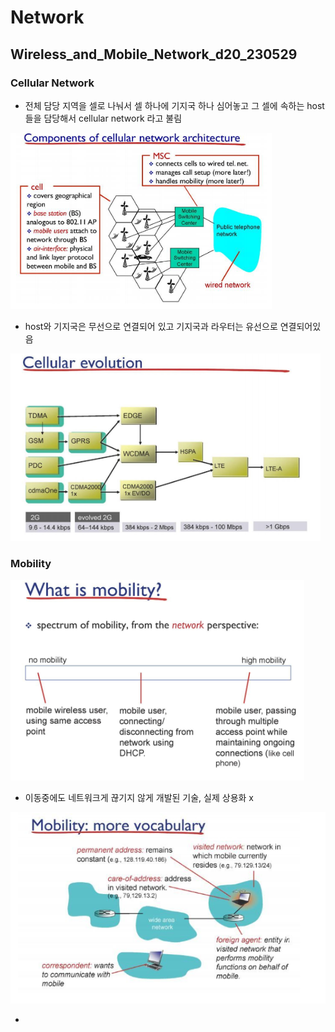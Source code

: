 # Network

## Wireless_and_Mobile_Network_d20_230529

### Cellular Network

- 전체 담당 지역을 셀로 나눠서 셀 하나에 기지국 하나 심어놓고 그 셀에 속하는 host들을 담당해서 cellular network 라고 불림

<img src="Network_d20_wireless_and_mobile_Network3_assets/2023-05-29-21-12-38-image.png" title="" alt="" width="418">

- host와 기지국은 무선으로 연결되어 있고 기지국과 라우터는 유선으로 연결되어있음

![](Network_d20_wireless_and_mobile_Network3_assets/2023-05-29-21-13-17-image.png)



### Mobility

![](Network_d20_wireless_and_mobile_Network3_assets/2023-05-29-21-39-33-image.png)

- 이동중에도 네트워크게 끊기지 않게 개발된 기술, 실제 상용화 x

![](Network_d20_wireless_and_mobile_Network3_assets/2023-05-29-21-40-44-image.png)

- 

